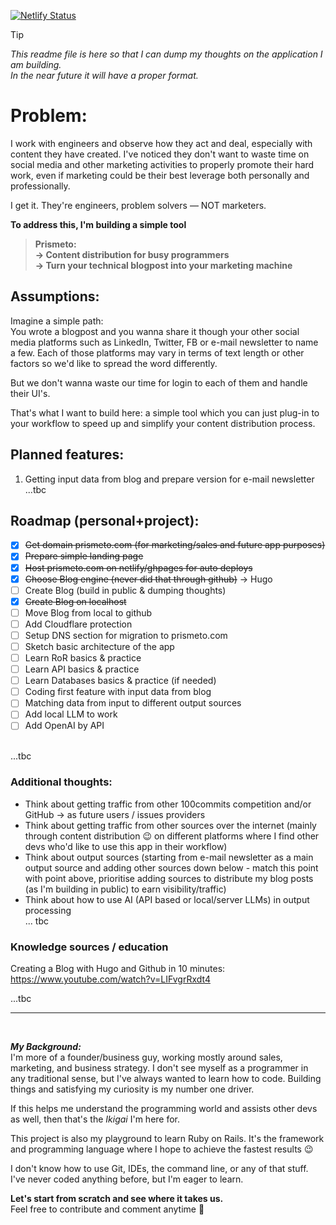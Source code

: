 [![Netlify Status](https://api.netlify.com/api/v1/badges/9e6090d7-7557-46c6-8c89-7240c3511e75/deploy-status)](https://app.netlify.com/sites/prismeto/deploys)
<br>

> [!TIP]
> *This readme file is here so that I can dump my thoughts on the application I am building. <br>In the near future it will have a proper format.*



# Problem:
I work with engineers and observe how they act and deal, especially with content they have created. 
I've noticed they don't want to waste time on social media and other marketing activities to properly promote their hard work, 
even if marketing could be their best leverage both personally and professionally.

I get it. They're engineers, problem solvers — NOT marketers.

**To address this, I'm building a simple tool**

> **Prismeto: <br>→ Content distribution for busy programmers <br>→ Turn your technical blogpost into your marketing machine**



## Assumptions:
Imagine a simple path: <br>
You wrote a blogpost and you wanna share it though your other social media platforms such as LinkedIn, Twitter, FB or e-mail newsletter to name a few. 
Each of those platforms may vary in terms of text length or other factors so we'd like to spread the word differently.

But we don't wanna waste our time for login to each of them and handle their UI's.

That's what I want to build here: a simple tool which you can just plug-in to your workflow to speed up and simplify your content distribution process.


## Planned features:
1. Getting input data from blog and prepare version for e-mail newsletter <br> 
...tbc

## Roadmap (personal+project):
- [x] ~~Get domain prismeto.com (for marketing/sales and future app purposes)~~
- [x] ~~Prepare simple landing page~~
- [x] ~~Host prismeto.com on netlify/ghpages for auto deploys~~
- [x] ~~Choose Blog engine (never did that through github)~~ -> Hugo
- [ ] Create Blog (build in public & dumping thoughts)
- [x] ~~Create Blog on localhost~~
- [ ] Move Blog from local to github
- [ ] Add Cloudflare protection
- [ ] Setup DNS section for migration to prismeto.com
- [ ] Sketch basic architecture of the app
- [ ] Learn RoR basics & practice
- [ ] Learn API basics & practice
- [ ] Learn Databases basics & practice (if needed)
- [ ] Coding first feature with input data from blog
- [ ] Matching data from input to different output sources
- [ ] Add local LLM to work
- [ ] Add OpenAI by API
<br>
...tbc 

### Additional thoughts:
- Think about getting traffic from other 100commits competition and/or GitHub -> as future users / issues providers 
- Think about getting traffic from other sources over the internet (mainly through content distribution 😉 on different platforms where I find other devs who'd like to use this app in their workflow)
- Think about output sources (starting from e-mail newsletter as a main output source and adding other sources down below - match this point with point above, prioritise adding sources to distribute my blog posts (as I'm building in public) to earn visibility/traffic)
- Think about how to use AI (API based or local/server LLMs) in output processing <br>
... tbc

### Knowledge sources / education

Creating a Blog with Hugo and Github in 10 minutes:<br> 
https://www.youtube.com/watch?v=LIFvgrRxdt4

...tbc



---
<br>

***My Background:***<br>
I'm more of a founder/business guy, working mostly around sales, marketing, and business strategy. 
I don't see myself as a programmer in any traditional sense, but I've always wanted to learn how to code. 
Building things and satisfying my curiosity is my number one driver.

If this helps me understand the programming world and assists other devs as well, then that's the *Ikigai* I'm here for.

This project is also my playground to learn Ruby on Rails. 
It's the framework and programming language where I hope to achieve the fastest results 😉

I don't know how to use Git, IDEs, the command line, or any of that stuff. 
I've never coded anything before, but I'm eager to learn.


**Let's start from scratch and see where it takes us.** <br>
Feel free to contribute and comment anytime 🤝


